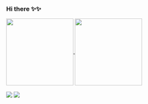 ### Hi there ✨✨

<!--
**saratiedt/saratiedt** is a ✨ _special_ ✨ repository because its `README.md` (this file) appears on your GitHub profile.

Here are some ideas to get you started:

- 🔭 I’m currently working on ...
- 🌱 I’m currently learning ...
- 👯 I’m looking to collaborate on ...
- 🤔 I’m looking for help with ...
- 💬 Ask me about ...
- 📫 How to reach me: ...
- 😄 Pronouns: ...
- ⚡ Fun fact: ...
-->

<a href="https://github.com/saratiedt">
  <img height="180em" align="center"  src="https://github-readme-stats.vercel.app/api?username=saratiedt&count_private=true&show_icons=true&theme=nightowl&hide_border=true&include_all_commits=true&layout=compact&)" />
</a>
<a href="https://github.com/saratiedt">
  <img height="180em" align="center" src="https://github-readme-stats.vercel.app/api/top-langs/?username=saratiedt&&langs_count=8&layout=compact&theme=nightowl&hide_border=true&include_all_commits=true&&count_private=true&)" />
</a>
<br>
<br>
 <div>
  <a href="https://www.linkedin.com/in/sara-cristine-tiedt-270472174/" target="_blank"><img src="https://img.shields.io/badge/-LinkedIn-%230077B5?style=for-the-badge&logo=linkedin&logoColor=white" target="_blank"></a>
  <a href="https://www.instagram.com/sara.tiedt/"><img src="https://img.shields.io/badge/-Instagram-%23E4405F?style=for-the-badge&logo=instagram&logoColor=white" target="_blank"></a>
</div>
